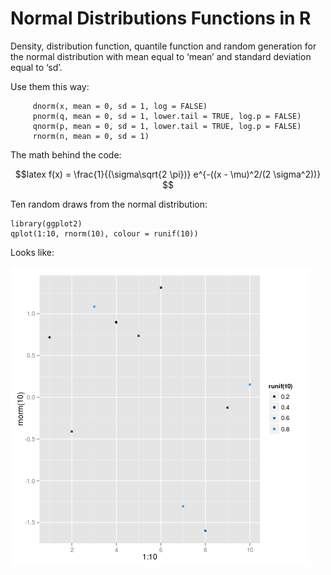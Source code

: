 # Normal Distributions Functions in R

Density, distribution function, quantile function and random
generation for the normal distribution with mean equal to ‘mean’
and standard deviation equal to ‘sd’.

Use them this way:

```{r}
     dnorm(x, mean = 0, sd = 1, log = FALSE)
     pnorm(q, mean = 0, sd = 1, lower.tail = TRUE, log.p = FALSE)
     qnorm(p, mean = 0, sd = 1, lower.tail = TRUE, log.p = FALSE)
     rnorm(n, mean = 0, sd = 1)
```

The math behind the code:

$$latex  f(x) = \frac{1}{(\sigma\sqrt{2 \pi})} e^{-((x - \mu)^2/(2 \sigma^2))} $$


Ten random draws from the normal distribution:

```{r}
library(ggplot2)
qplot(1:10, rnorm(10), colour = runif(10))
```

Looks like:

![Ten Random Draws](rnorm10.png)
